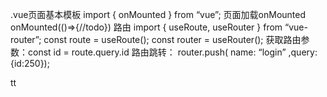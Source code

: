 .vue页面基本模板
import { onMounted } from “vue”;
页面加载onMounted
onMounted(()=>{//todo})
路由
import { useRoute, useRouter } from “vue-router”;
const route = useRoute();
const router = useRouter();
获取路由参数：const id = route.query.id
路由跳转： router.push( name: “login” ,query:{id:250});

tt